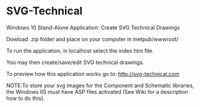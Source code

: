 # SVG-Technical
Windows 10 Stand-Alone Application: Create SVG Technical Drawings

Dowload .zip folder and place on your computer in inetpub/wwwroot/ 

To run the application, in localhost select the index.htm file. 

You may then create/save/edit SVG technical drawings.

To preview how this application works go to: http://svg-technical.com

NOTE:To store your svg images for the Component and Schematic libraries, the Windows IIS must have 
ASP files activated (See Wiki for a description how to do this).
